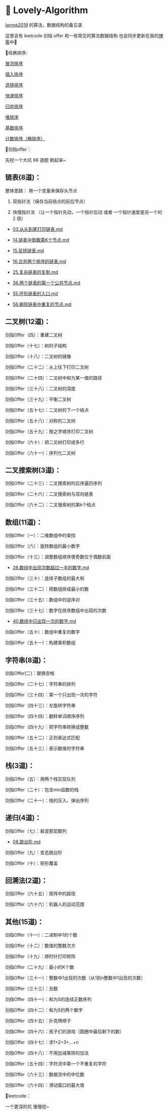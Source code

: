 # 🍰 Lovely-Algorithm

[lanme2019](https://luanmingyi.cn/) 的算法，数据结构的备忘录  

这里会有 leetcode 剑指 offer 和一些常见的算法数据结构
也会同步更新在我的[博客](https://luanmingyi.cn/)中👀

🔎经典排序:

[冒泡排序](经典排序/冒泡排序.md)

[插入排序](经典排序/插入排序.md)

[选择排序](经典排序/选择排序.md)

[快速排序](经典排序/快速排序.md)

[归并排序](经典排序/归并排序.md)

[堆排序](经典排序/堆排序.md)

[基数排序](经典排序/基数排序.md)

[计数排序（桶排序）](经典排序/计数排序(桶排序).md)

🔎剑指offer：

先挖一个大坑 66 道题  刷起来~

## 链表(8道)：

整体思路： 用一个变量来保存头节点

1. 双指针法（保存当前结点的前后节点）

2. 快慢指针法 （让一个指针先动，一个指针后动   或者    一个指针速度是另一个的 2 倍）

- [03.从头到尾打印链表.md](剑指offer/03.从头到尾打印链表.md)

- [14.链表中倒数第K个节点.md](剑指offer/14.链表中倒数第K个节点.md)

- [15.反转链表.md](剑指offer/15.反转链表.md)

- [16.合并两个排序的链表.md](剑指offer/16.合并两个排序的链表.md)

- [25.复杂链表的复制.md](剑指offer/25.复杂链表的复制.md)

- [36.两个链表的第一个公共节点.md](剑指offer/36.两个链表的第一个公共节点.md)

- [55.环形链表的入口.md](剑指offer/55.环形链表的入口.md)

- [56.删除链表中重复的节点.md](剑指offer/56.删除链表中重复的节点.md)

## 二叉树(12道)：

剑指Offer（四）：重建二叉树

剑指Offer（十七）：树的子结构

剑指Offer（十八）：二叉树的镜像

剑指Offer（二十二）：从上往下打印二叉树

剑指Offer（二十四）：二叉树中和为某一值的路径

剑指Offer（三十八）：二叉树的深度

剑指Offer（三十九）：平衡二叉树

剑指Offer（五十七）：二叉树的下一个结点

剑指Offer（五十八）：对称的二叉树

剑指Offer（五十九）：按之字顺序打印二叉树

剑指Offer（六十）：把二叉树打印成多行

剑指Offer（六十一）：序列化二叉树

## 二叉搜索树(3道)：

剑指Offer（二十三）：二叉搜索树的后序遍历序列

剑指Offer（二十六）：二叉搜索树与双向链表

剑指Offer（六十二）：二叉搜索树的第k个结点

## 数组(11道)：

剑指Offer（一）：二维数组中的查找

剑指Offer（六）：旋转数组的最小数字

剑指Offer（十三）：调整数组顺序使奇数位于偶数前面

- [28.数组中出现次数超过一半的数字.md](剑指offer/28.数组中出现次数超过一半的数字.md)

剑指Offer（三十）：连续子数组的最大和

剑指Offer（三十二）：把数组排成最小的数

剑指Offer（三十五）：数组中的逆序对

剑指Offer（三十七）：数字在排序数组中出现的次数

- [40.数组中只出现一次的数字.md](剑指offer/40.数组中只出现一次的数字.md)

剑指Offer（五十）：数组中重复的数字

剑指Offer（五十一）：构建乘积数组

## 字符串(8道)：

剑指Offer(二)：替换空格

剑指Offer（二十七）：字符串的排列

剑指Offer（三十四）：第一个只出现一次的字符

剑指Offer（四十三）：左旋转字符串

剑指Offer（四十四）：翻转单词顺序序列

剑指Offer（四十九）：把字符串转换成整数

剑指Offer（五十二）：正则表达式匹配

剑指Offer（五十三）：表示数值的字符串

## 栈(3道)：

剑指Offer（五）：用两个栈实现队列

剑指Offer（二十）：包含min函数的栈

剑指Offer（二十一）：栈的压入、弹出序列

## 递归(4道)：

剑指Offer（七）：裴波那契数列

- [08.跳台阶.md](剑指offer/08.跳台阶.md)

剑指Offer（九）：变态跳台阶

剑指Offer（十）：矩形覆盖

## 回溯法(2道)：

剑指Offer（六十五）：矩阵中的路径

剑指Offer（六十六）：机器人的运动范围

## 其他(15道)：

剑指Offer（十一）：二进制中1的个数

剑指Offer（十二）：数值的整数次方

剑指Offer（十九）：顺时针打印矩阵

剑指Offer（二十九）：最小的K个数

剑指Offer（三十一）：整数中1出现的次数（从1到n整数中1出现的次数）

剑指Offer（三十三）：丑数

剑指Offer（四十一）：和为S的连续正数序列

剑指Offer（四十二）：和为S的两个数字

剑指Offer（四十五）：扑克牌顺子

剑指Offer（四十六）：孩子们的游戏（圆圈中最后剩下的数）

剑指Offer（四十七）：求1+2+3+…+n

剑指Offer（四十八）：不用加减乘除的加法

剑指Offer（五十四）：字符流中第一个不重复的字符

剑指Offer（六十三）：数据流中的中位数

剑指Offer（六十四）：滑动窗口的最大值



🔎leetcode：

一个更深的坑  慢慢挖~
